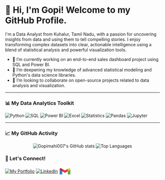 # 👋 Hi, I'm Gopi! Welcome to my GitHub Profile.

I'm a Data Analyst from Kuhalur, Tamil Nadu, with a passion for uncovering insights from data and using them to tell compelling stories. I enjoy transforming complex datasets into clear, actionable intelligence using a blend of statistical analysis and powerful visualization tools.

- 🔭 I’m currently working on an end-to-end sales dashboard project using SQL and Power BI.
- 🌱 I’m deepening my knowledge of advanced statistical modeling and Python's data science libraries.
- 👯 I’m looking to collaborate on open-source projects related to data analysis and visualization.


---

### 📊 My Data Analytics Toolkit

![Python](https://img.shields.io/badge/-Python-3776AB?style=for-the-badge&logo=python&logoColor=white)
![SQL](https://img.shields.io/badge/-SQL-4479A1?style=for-the-badge&logo=postgresql&logoColor=white)
![Power BI](https://img.shields.io/badge/-Power%20BI-F2C811?style=for-the-badge&logo=powerbi&logoColor=black)
![Excel](https://img.shields.io/badge/-Excel-217346?style=for-the-badge&logo=microsoftexcel&logoColor=white)
![Statistics](https://img.shields.io/badge/-Statistics-5A6978?style=for-the-badge)
![Pandas](https://img.shields.io/badge/-Pandas-150458?style=for-the-badge&logo=pandas&logoColor=white)
![Jupyter](https://img.shields.io/badge/-Jupyter-F37626?style=for-the-badge&logo=jupyter&logoColor=white)

---

### 📈 My GitHub Activity

<p align="center">
  <img src="https://github-readme-stats.vercel.app/api?username=Gopimahi007&show_icons=true&theme=tokyonight" alt="Gopimahi007's GitHub stats" />
  <img src="https://github-readme-stats.vercel.app/api/top-langs/?username=Gopimahi007&layout=compact&theme=tokyonight" alt="Top Languages" />
</p>


### 🔗 Let's Connect!

<p align="left">
<a href="https://gopika-ai.netlify.app/" target="_blank"><img align="center" src="https://raw.githubusercontent.com/rahuldkjain/github-profile-readme-generator/master/src/images/icons/Social/website.svg" alt="My Portfolio" height="30" width="40" /></a>
<a href="https://linkedin.com/in/your-linkedin-profile-url" target="_blank"><img align="center" src="https://raw.githubusercontent.com/rahuldkjain/github-profile-readme-generator/master/src/images/icons/Social/linked-in-alt.svg" alt="LinkedIn" height="30" width="40" /></a>
<a href="mailto:gopikasakthivel1979@gmail.com" target="_blank"><img align="center" src="https://raw.githubusercontent.com/rahuldkjain/github-profile-readme-generator/master/src/images/icons/Social/gmail.svg" alt="Email" height="30" width="40" /></a>
</p>
